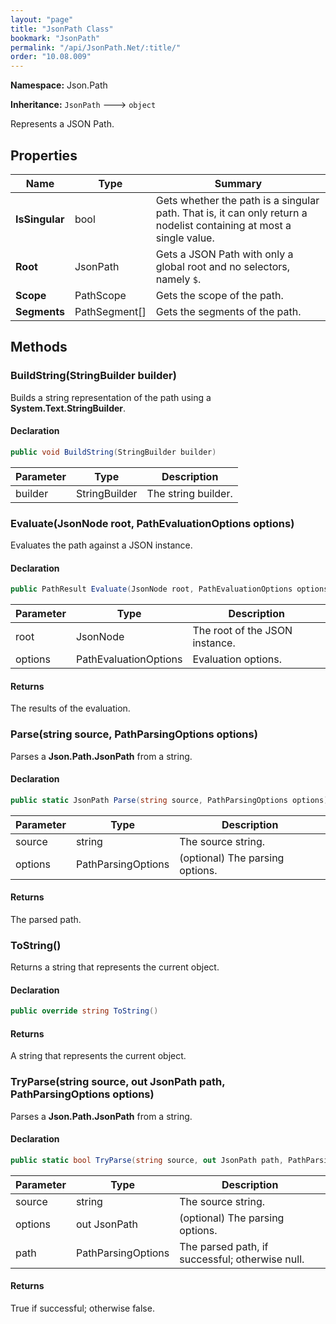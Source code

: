 ```yaml
---
layout: "page"
title: "JsonPath Class"
bookmark: "JsonPath"
permalink: "/api/JsonPath.Net/:title/"
order: "10.08.009"
---
```

**Namespace:** Json.Path

**Inheritance:**
`JsonPath`
 🡒 
`object`

Represents a JSON Path.

## Properties

| Name | Type | Summary |
|---|---|---|
| **IsSingular** | bool | Gets whether the path is a singular path.  That is, it can only return a nodelist containing at most a single value. |
| **Root** | JsonPath | Gets a JSON Path with only a global root and no selectors, namely `$`. |
| **Scope** | PathScope | Gets the scope of the path. |
| **Segments** | PathSegment[] | Gets the segments of the path. |

## Methods

### BuildString(StringBuilder builder)

Builds a string representation of the path using a **System.Text.StringBuilder**.

#### Declaration

```c#
public void BuildString(StringBuilder builder)
```

| Parameter | Type | Description |
|---|---|---|
| builder | StringBuilder | The string builder. |


### Evaluate(JsonNode root, PathEvaluationOptions options)

Evaluates the path against a JSON instance.

#### Declaration

```c#
public PathResult Evaluate(JsonNode root, PathEvaluationOptions options)
```

| Parameter | Type | Description |
|---|---|---|
| root | JsonNode | The root of the JSON instance. |
| options | PathEvaluationOptions | Evaluation options. |


#### Returns

The results of the evaluation.

### Parse(string source, PathParsingOptions options)

Parses a **Json.Path.JsonPath** from a string.

#### Declaration

```c#
public static JsonPath Parse(string source, PathParsingOptions options)
```

| Parameter | Type | Description |
|---|---|---|
| source | string | The source string. |
| options | PathParsingOptions | (optional) The parsing options. |


#### Returns

The parsed path.

### ToString()

Returns a string that represents the current object.

#### Declaration

```c#
public override string ToString()
```


#### Returns

A string that represents the current object.

### TryParse(string source, out JsonPath path, PathParsingOptions options)

Parses a **Json.Path.JsonPath** from a string.

#### Declaration

```c#
public static bool TryParse(string source, out JsonPath path, PathParsingOptions options)
```

| Parameter | Type | Description |
|---|---|---|
| source | string | The source string. |
| options | out JsonPath | (optional) The parsing options. |
| path | PathParsingOptions | The parsed path, if successful; otherwise null. |


#### Returns

True if successful; otherwise false.

